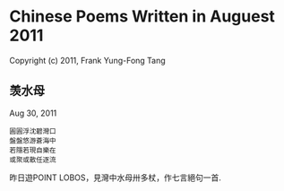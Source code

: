 # Chinese Poems Written in Auguest 2011
Copyright (c) 2011, Frank Yung-Fong Tang

## 羡水母
Aug 30, 2011

```
圓圓浮沈碧灣口
盤盤悠游蒼海中
若隱若現自樂在
或聚或散任逐流
```
昨日遊POINT LOBOS，見灣中水母卅多杖，作七言絕句一首. 
